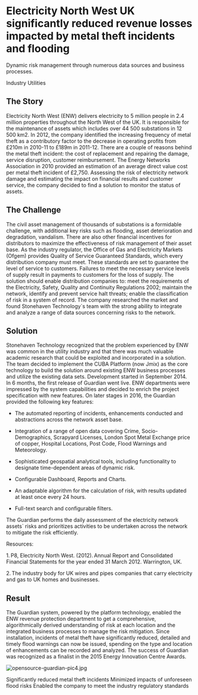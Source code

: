 # **Electricity North West UK significantly reduced** revenue losses impacted by metal theft incidents and flooding

Dynamic risk management through numerous data sources and business processes.

Industry
Utilities

## The Story 

Electricity North West (ENW) delivers electricity to 5 million people in 2.4 million properties throughout the North West of the UK. It is responsible for the maintenance of assets which includes over 44 500 substations in 12 500 km2. In 2012, the company identified the increasing frequency of metal theft as a contributory factor to the decrease in operating profits from £210m in 2010-11 to £189m in 2011-12. There are a couple of reasons behind the metal theft incident: the cost of replacement and repairing the damage, service disruption, customer reimbursement. The Energy Networks Association in 2010 provided an estimation of an average direct value cost per metal theft incident of £2,750. Assessing the risk of electricity network damage and estimating the impact on financial results and customer service, the company decided to find a solution to monitor the status of assets. 

## The Challenge 

The civil asset management of thousands of substations is a formidable challenge, with additional key risks such as flooding, asset deterioration and degradation, vandalism. There are also other financial incentives for distributors to maximize the effectiveness of risk management of their asset base. As the industry regulator, the Office of Gas and Electricity Markets (Ofgem) provides Quality of Service Guaranteed Standards, which every distribution company must meet. These standards are set to guarantee the level of service to customers. Failures to meet the necessary service levels of supply result in payments to customers for the loss of supply. The solution should enable distribution companies to: meet the requirements of the Electricity, Safety, Quality and Continuity Regulations 2002; maintain the network, identify and prevent service halt threats; enable the classification of risk in a system of record. The company researched the market and found Stonehaven Technology`s team with the strong ability to integrate and analyze a range of data sources concerning risks to the network. 

## Solution 

Stonehaven Technology recognized that the problem experienced by ENW was common in the utility industry and that there was much valuable academic research that could be exploited and incorporated in a solution. The team decided to implement the CUBA Platform (now Jmix) as the core technology to build the solution around existing ENW business processes and utilize the existing data sets. Development started in September 2014. In 6 months, the first release of Guardian went live. ENW departments were impressed by the system capabilities and decided to enrich the project specification with new features. On later stages in 2016, the Guardian provided the following key features: 

- The automated reporting of incidents, enhancements conducted and abstractions across the network asset base. 

- Integration of a range of open data covering Crime, Socio-Demographics, Scrapyard Licenses, London Spot Metal Exchange price of copper, Hospital Locations, Post Code, Flood Warnings and Meteorology. 

- Sophisticated geospatial analytical tools, including functionality to designate time-dependent areas of dynamic risk. 

- Configurable Dashboard, Reports and Charts. 

- An adaptable algorithm for the calculation of risk, with results updated at least once every 24 hours. 

- Full-text search and configurable filters. 

The Guardian performs the daily assessment of the electricity network assets` risks and prioritizes activities to be undertaken across the network to mitigate the risk efficiently. 

Resources: 

1. P8, Electricity North West. (2012). Annual Report and Consolidated Financial Statements for the year ended 31 March 2012. Warrington, UK. 

2. The industry body for UK wires and pipes companies that carry electricity and gas to UK homes and businesses. 

## Result

The Guardian system, powered by the platform technology, enabled the ENW revenue protection department to get a comprehensive, algorithmically derived understanding of risk at each location and the integrated business processes to manage the risk mitigation. Since installation, incidents of metal theft have significantly reduced, detailed and timely flood warnings can now be issued, spending on the type and location of enhancements can be recorded and analyzed. The success of Guardian was recognized as a finalist in the 2015 Energy Innovation Centre Awards. 

![opensource-guardian-pic4.jpg](/uploads/opensource_guardian_pic4_82fe784700.jpg)

Significantly reduced metal theft incidents 
Minimized impacts of unforeseen flood risks 
Enabled the company to meet the industry regulatory standards